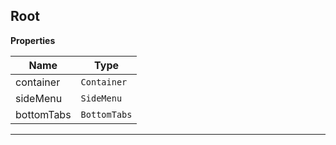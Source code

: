 <a name="Root"></a>

## Root
**Properties**

| Name | Type |
| --- | --- |
| container | <code>Container</code> | 
| sideMenu | <code>SideMenu</code> | 
| bottomTabs | <code>BottomTabs</code> | 


* * *

